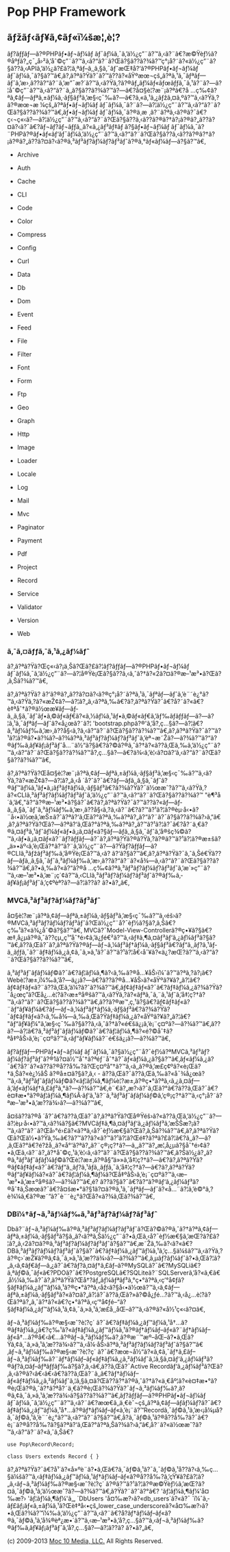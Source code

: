 Pop PHP Framework
=================

ãƒžãƒ‹ãƒ¥ã‚¢ãƒ«ï¼šæ¦‚è¦?
------------------------

ãƒ?ãƒƒãƒ—ã?®PHPãƒ•ãƒ¬ãƒ¼ãƒ
ãƒ¯ãƒ¼ã‚¯ã‚’ä½¿ç”¨ã?™ã‚‹ã?¨ã€?æ©Ÿèƒ½ã?®åºƒã?„ç¯„å›²ã‚’åˆ©ç”¨ã?™ã‚‹ã?“ã?¨ã?Œã?§ã??ã?¾ã?™ç°¡å?˜ã?«ä½¿ç”¨ã?§ã??ã‚‹APIã‚’ä½¿ã?£ã?¦ã‚ªãƒ–ã‚¸ã‚§ã‚¯ãƒˆæŒ‡å?‘ã?®PHPãƒ•ãƒ¬ãƒ¼ãƒ
ãƒ¯ãƒ¼ã‚¯ã?§ã?™ã€‚ã?‚ã?ªã?Ÿã?¯ã?™ã??ã?«åŸºæœ¬çš„ã?ªã‚¹ã‚¯ãƒªãƒ—ãƒˆã‚’æ›¸ã??ã?“ã?¨ã‚’æ”¯æ?´ã?™ã‚‹ã?Ÿã‚?ã?®ãƒ„ãƒ¼ãƒ«ãƒœãƒƒã‚¯ã‚¹ã?¨ã?—ã?¦åˆ©ç”¨ã?™ã‚‹ã?“ã?¨ã‚‚ã?§ã??ã?¾ã?™ã?—ã€?å¤§è¦?æ¨¡ã?ªã€?å
…ç‰¢ã?ªã‚¢ãƒ—ãƒªã‚±ãƒ¼ã‚·ãƒ§ãƒ³ã‚’æ§‹ç¯‰ã?—ã€?ã‚«ã‚¹ã‚¿ãƒžã‚¤ã‚ºã?™ã‚‹ã?Ÿã‚?ã?®æœ¬æ
¼çš„ã?ªãƒ•ãƒ¬ãƒ¼ãƒ
ãƒ¯ãƒ¼ã‚¯ã?¨ã?—ã?¦ä½¿ç”¨ã?™ã‚‹ã?“ã?¨ã?Œã?§ã??ã?¾ã?™ã€‚ãƒ•ãƒ¬ãƒ¼ãƒ
ãƒ¯ãƒ¼ã‚¯ã?®ä¸­æ
¸ã?¨ã?ªã‚‹ã?®ã?¯ã€?ç‹¬ç«‹ã?—ã?¦ä½¿ç”¨ã?™ã‚‹ã?“ã?¨ã?Œã?§ã??ã‚‹ã??ã?®ã?†ã?¡ã?®ã?„ã??ã?¤ã?‹ã?¯ã€?ãƒ¬ãƒ?ãƒ¬ãƒƒã‚¸ã?«ã‚¿ãƒ³ãƒ‡ãƒ
ã?§ãƒ•ãƒ¬ãƒ¼ãƒ
ãƒ¯ãƒ¼ã‚¯ã?¨PHPã?®ãƒ•ãƒ«ãƒ‘ãƒ¯ãƒ¼ã‚’ä½¿ç”¨ã?™ã‚‹ã?“ã?¨ã?Œã?§ã??ã‚‹ã??ã?®ã?†ã?¡ã?®ã?„ã??ã?¤ã?‹ã?®ã‚³ãƒ³ãƒ?ãƒ¼ãƒ?ãƒ³ãƒˆã?®ã‚°ãƒ«ãƒ¼ãƒ—ã?§ã?™ã€‚

-   Archive
-   Auth
-   Cache
-   CLI
-   Code

-   Color
-   Compress
-   Config
-   Curl
-   Data

-   Db
-   Dom
-   Event
-   Feed
-   File

-   Filter
-   Font
-   Form
-   Ftp
-   Geo

-   Graph
-   Http
-   Image
-   Loader
-   Locale

-   Log
-   Mail
-   Mvc
-   Paginator
-   Payment

-   Pdf
-   Project
-   Record
-   Service
-   Validator

-   Version
-   Web

### ã‚¯ã‚¤ãƒƒã‚¯ã‚¹ã‚¿ãƒ¼ãƒˆ

ã?‚ã?ªã?Ÿã?Œç«‹ã?¡ä¸Šã?Œã?£ã?¦ãƒ?ãƒƒãƒ—ã?®PHPãƒ•ãƒ¬ãƒ¼ãƒ
ãƒ¯ãƒ¼ã‚¯ã‚’ä½¿ç”¨ã?—ã?¦å®Ÿè¡Œã?§ã??ã‚‹ã‚ˆã?†ã?«2ã?¤ã?®æ–¹æ³•ã?Œã?‚ã‚Šã?¾ã?™ã€‚

ã?‚ã?ªã?Ÿã?
ã?‘ã?®ã?„ã??ã?¤ã?‹ã?®ç°¡å?˜ã?ªã‚¹ã‚¯ãƒªãƒ—ãƒˆã‚’è¨˜è¿°ã?™ã‚‹ã?Ÿã‚?ã?«æŽ¢ã?—ã?¦ã?„ã‚‹ã?ªã‚‰ã€?ã?‚ã?ªã?Ÿã?¯ã€?å?˜ã?«ã€?è‡ªåˆ†ã?®ä½œæ¥­ãƒ—ãƒ­ã‚¸ã‚§ã‚¯ãƒˆãƒ•ã‚©ãƒ«ãƒ€ã?«ã‚½ãƒ¼ã‚¹ãƒ•ã‚©ãƒ«ãƒ€ã‚’ãƒ‰ãƒ­ãƒƒãƒ—ã?—ã?¦ã‚¹ã‚¯ãƒªãƒ—ãƒˆã?«å¿œã?˜ã?¦
'bootstrap.phpã?®'ã‚’å?‚ç…§ã?—ã?¦ã€?ã‚³ãƒ¼ãƒ‰ã‚’æ›¸ã??å§‹ã‚?ã‚‹ã?“ã?¨ã?Œã?§ã??ã?¾ã?™ã€‚ã?‚ã?ªã?Ÿã?¯ã?™ã?¹ã?¦ã?®ã?•ã?¾ã?–ã?¾ã?ªã‚³ãƒ³ãƒ?ãƒ¼ãƒ?ãƒ³ãƒˆã‚’èª¬æ˜Žã?—ã?¾ã?™ã?“ã?®ãƒ‰ã‚­ãƒ¥ãƒ¡ãƒ³ãƒˆå…¨ä½“ã?§ã€?ã?©ã?®ã‚ˆã?†ã?«ã??ã‚Œã‚‰ã‚’ä½¿ç”¨ã?™ã‚‹ã?“ã?¨ã?Œã?§ã??ã?¾ã?™å?‚ç…§ã?—ã€?ä¾‹ã‚’è¦‹ã?¤ã?‘ã‚‹ã?“ã?¨ã?Œã?§ã??ã?¾ã?™ã€‚

ã?‚ã?ªã?Ÿã?Œå¤§è¦?æ¨¡ã?ªã‚¢ãƒ—ãƒªã‚±ãƒ¼ã‚·ãƒ§ãƒ³ã‚’æ§‹ç¯‰ã?™ã‚‹ã?Ÿã‚?ã?«æŽ¢ã?—ã?¦ã?„ã‚‹å
´å?ˆã?¯ã€?ãƒ—ãƒ­ã‚¸ã‚§ã‚¯ãƒˆã?®ãƒ™ãƒ¼ã‚¹ãƒ•ã‚¡ãƒ³ãƒ‡ãƒ¼ã‚·ãƒ§ãƒ³ã€?ã?¾ã?Ÿã?¯ä½œæˆ?ã?™ã‚‹ã?Ÿã‚?ã?«CLIã‚³ãƒ³ãƒ?ãƒ¼ãƒ?ãƒ³ãƒˆã‚’ä½¿ç”¨ã?™ã‚‹ã?“ã?¨ã?Œã?§ã??ã?¾ã?™
"è¶³å
´ã‚’ã€‚"ã?“ã?®æ–¹æ³•ã?§ã?¯ã€?ã?‚ã?ªã?Ÿã?¯ã?™ã??ã?«ãƒ—ãƒ­ã‚¸ã‚§ã‚¯ãƒˆã‚³ãƒ¼ãƒ‰ã‚’æ›¸ã??å§‹ã‚?ã‚‹ã?¨ã€?ã?™ã?¹ã?¦ã?®èµ·å‹•ã?¨å‹•ä½œã‚’æŠ±ã?ˆã?ªã?‘ã‚Œã?°ã?ªã‚‰ã?ªã?„ã?“ã?¨ã?¯ã?§ã??ã?¾ã?›ã‚“ã€‚ã?‚ã?ªã?Ÿã?Œã?—ã?ªã?‘ã‚Œã?°ã?ªã‚‰ã?ªã?„ã?™ã?¹ã?¦ã?¯ã€?å?˜ä¸€ã?®ã‚¤ãƒ³ã‚¹ãƒˆãƒ¼ãƒ«ãƒ•ã‚¡ã‚¤ãƒ«ã?§ãƒ—ãƒ­ã‚¸ã‚§ã‚¯ãƒˆã‚’å®šç¾©ã?™ã‚‹ãƒ•ã‚¡ã‚¤ãƒ«ã?¨ãƒ?ãƒƒãƒ—ã?¯ã?‚ã?ªã?Ÿã?®ã?Ÿã‚?ã?®ã?™ã?¹ã?¦ã?®æ±šã?„ä»•äº‹ã‚’è¡Œã?†ã?“ã?¨ã‚’ä½¿ç”¨ã?—ã?Ÿãƒ?ãƒƒãƒ—ã?®CLIã‚³ãƒžãƒ³ãƒ‰ã‚’å®Ÿè¡Œã?™ã‚‹ã?
ã?‘ã?§ã?™ã€‚ã?‚ã?ªã?Ÿã?¯ã‚ˆã‚Šé€Ÿã??ãƒ—ãƒ­ã‚¸ã‚§ã‚¯ãƒˆã‚³ãƒ¼ãƒ‰ã‚’æ›¸ã??ã?“ã?¨ã?«å¾—ã‚‹ã?“ã?¨ã?Œã?§ã??ã?¾ã?™ã€‚ã?•ã‚‰ã?«ã?“ã?®å
…ç‰¢ã?ªã‚³ãƒ³ãƒ?ãƒ¼ãƒ?ãƒ³ãƒˆã‚’æ´»ç”¨ã?™ã‚‹æ–¹æ³•ã‚’æ¨¡ç´¢ã?™ã‚‹CLIã‚³ãƒ³ãƒ?ãƒ¼ãƒ?ãƒ³ãƒˆã?®ãƒ‰ã‚­ãƒ¥ãƒ¡ãƒ³ãƒˆã‚’ç¢ºèª?ã?—ã?¦ã??ã?
ã?•ã?„ã€‚

### MVCã‚³ãƒ³ãƒ?ãƒ¼ãƒ?ãƒ³ãƒˆ

å¤§è¦?æ¨¡ã?ªã‚¢ãƒ—ãƒªã‚±ãƒ¼ã‚·ãƒ§ãƒ³ã‚’æ§‹ç¯‰ã?™ã‚‹éš›ã?®MVCã‚³ãƒ³ãƒ?ãƒ¼ãƒ?ãƒ³ãƒˆã?Œä½¿ç”¨å?¯èƒ½ã?§ã?‚ã‚Šã€?ç‰¹ã?«ä¾¿åˆ©ã?§ã?™ã€‚
MVCã?¯Model-View-Controllerã?®ç•¥ã?§ã€?æ‡¸å¿µã?®ã‚ˆã??çµ„ç¹”åˆ†é›¢ã‚’ä¿ƒé€²ã?™ã‚‹ãƒ‡ã‚¶ã‚¤ãƒ³ãƒ‘ã‚¿ãƒ¼ãƒ³ã?§ã?™ã€‚ã??ã‚Œã?¯ã?‚ã?ªã?Ÿã?®ãƒ—ãƒ¬ã‚¼ãƒ³ãƒ†ãƒ¼ã‚·ãƒ§ãƒ³ã€?ãƒ“ã‚¸ãƒ?ã‚¹ãƒ­ã‚¸ãƒƒã‚¯ã?¨ãƒ‡ãƒ¼ã‚¿ã‚¢ã‚¯ã‚»ã‚¹ã?¯ã?™ã?¹ã?¦å€‹åˆ¥ã?«ä¿?æŒ?ã?™ã‚‹ã?“ã?¨ã?Œã?§ã??ã?¾ã?™ã€‚

ã‚³ãƒ³ãƒˆãƒ­ãƒ¼ãƒ©ã?¯ã€?ãƒ¦ãƒ¼ã‚¶ã?‹ã‚‰ã?®å…¥åŠ›ï¼ˆã?™ã?ªã‚?ã?¡ã€?Webè¦?æ±‚ï¼‰ã‚’å?—ä¿¡ã?—ã€?ã??ã?®å…¥åŠ›ã?«åŸºã?¥ã?„ã?¦ã€?ãƒ¢ãƒ‡ãƒ«ã?¨ã??ã‚Œã‚’ä¼?ã?ˆã?¾ã?™ã€‚ãƒ¢ãƒ‡ãƒ«ã?¯ã€?ãƒ‡ãƒ¼ã‚¿ã?¾ã?Ÿã?¯å¿œç­”ã?Œå¿…è¦?ã?‹æ±ºå®šã?™ã‚‹ã?Ÿã‚?ã?«ãƒªã‚¯ã‚¨ã‚¹ãƒˆã‚’å‡¦ç?†ã?™ã‚‹ã?“ã?¨ã?Œã?§ã??ã?¾ã?™ã€‚ã??ã?®æ™‚ç‚¹ã?§ã€?ãƒ¢ãƒ‡ãƒ«ã?¨ãƒ“ãƒ¥ãƒ¼ã€?ãƒ—ãƒ¬ã‚¼ãƒ³ãƒ†ãƒ¼ã‚·ãƒ§ãƒ³ã€?ã?¾ã?Ÿã?¯ãƒ¢ãƒ‡ãƒ«ã?‹ã‚‰å¾—ã‚‰ã‚Œã?Ÿãƒ‡ãƒ¼ã‚¿ã?«åŸºã?¥ã?„ã?¦ã€?
"ãƒ“ãƒ¥ãƒ¼"ã‚’æ§‹ç¯‰ã?§ã??ã‚‹ã‚ˆã?†ã?«é€šä¿¡ã‚’è¡¨ç¤ºã?—ã?¾ã?™ã€‚ã??ã?—ã?¦ã€?ã‚³ãƒ³ãƒˆãƒ­ãƒ¼ãƒ©ã?¯ã€?ãƒ¦ãƒ¼ã‚¶ã?«é?©åˆ‡ã?ªå‡ºåŠ›ã‚’è¡¨ç¤ºã?™ã‚‹ãƒ“ãƒ¥ãƒ¼ã?¨é€šä¿¡ã?—ã?¾ã?™ã€‚

ãƒ?ãƒƒãƒ—PHPãƒ•ãƒ¬ãƒ¼ãƒ
ãƒ¯ãƒ¼ã‚¯ã?§ä½¿ç”¨å?¯èƒ½ã?ªMVCã‚³ãƒ³ãƒ?ãƒ¼ãƒ?ãƒ³ãƒˆã?®1ã?¤ä½™åˆ†ã?ªéƒ¨åˆ†ã?¯ãƒ«ãƒ¼ã‚¿ã?§ã?™ã€‚ãƒ«ãƒ¼ã‚¿ã?¯ã€?å?˜ã?«ã??ã?®å??å‰?ã?Œç¤ºå”†ã?™ã‚‹ã‚‚ã?®ã‚’æ­£ç¢ºã?«è¡Œã?†ä¸Šã?«è¿½åŠ
ã?®å±¤ã?§ã?‚ã‚‹ -
ã??ã‚Œã?¯ã??ã‚Œã‚‰ã?«å¯¾å¿œã?™ã‚‹ã‚³ãƒ³ãƒˆãƒ­ãƒ¼ãƒ©ã?«ãƒ¦ãƒ¼ã‚¶ãƒ¼è¦?æ±‚ã?®ç•°ã?ªã‚‹ã‚¿ã‚¤ãƒ—ã‚’ãƒ«ãƒ¼ãƒ†ã‚£ãƒ³ã‚°ã?—ã?¾ã?™ã€‚è¨€ã?„æ?›ã?ˆã‚Œã?°ã€?ã??ã‚Œã?¯ã€?è¤‡æ•°ã?®ãƒ¦ãƒ¼ã‚¶ãƒ¼Â·ãƒ‘ã‚¹ã?¨ã‚³ãƒ³ãƒˆãƒ­ãƒ¼ãƒ©ã‚’ç®¡ç?†ã?™ã‚‹ç°¡å?˜ã?ªæ–¹æ³•ã‚’æ??ä¾›ã?—ã?¾ã?™ã€‚

å¤šã??ã?®å
´å?ˆã€?ã??ã‚Œã?¯ã?‚ã?ªã?Ÿã?Œå®Ÿéš›ã?«ã??ã‚Œã‚’ä½¿ç”¨ã?—ã?¦èµ·å‹•ã?™ã‚‹ã?¾ã?§ã€?MVCãƒ‡ã‚¶ã‚¤ãƒ³ãƒ‘ã‚¿ãƒ¼ãƒ³ã‚’æŠŠæ?¡ã?™ã‚‹ã?“ã?¨ã?Œå›°é›£ã?«ã?ªã‚‹å?¯èƒ½æ€§ã?Œã?‚ã‚Šã?¾ã?™ã€‚ã?‚ã?ªã?Ÿã?Œã?Œä½•ã?Ÿã‚‰ã€?ã?™ã??ã?«ã?™ã?¹ã?¦ã?Œé‡?ã?ªã?£ã?¦ã€?ã‚‚ã?—ã?‚ã‚Œã?°ã€?é?žå¸¸ã?«å°‘ã?ªã?„ã?¨ç®¡ç?†ã?—ã‚„ã?™ã?„æ¦‚å¿µã?§åˆ†é›¢ã?•ã‚Œã‚‹ã?¨ã?„ã?†åˆ©ç‚¹ã‚’è¦‹ã‚‹ã?“ã?¨ã?Œã?§ã??ã?¾ã?™ã€‚ã?Šä½¿ã?„ã?®ã‚³ãƒ³ãƒˆãƒ­ãƒ¼ãƒ©ã?Œè¦?æ±‚ã?®å§”ä»»ã‚’å‡¦ç?†ã?—ã€?ã?‚ã?ªã?Ÿã?®ãƒ¢ãƒ‡ãƒ«ã?¯ã€?ãƒ“ã‚¸ãƒ?ã‚¹ãƒ­ã‚¸ãƒƒã‚¯ã‚’å‡¦ç?†ã?—ã€?ã?‚ã?ªã?Ÿã?®ãƒ“ãƒ¥ãƒ¼ã?«ã?¯ã€?ãƒ¦ãƒ¼ã‚¶ãƒ¼ã?Œå‡ºåŠ›ã‚’è¡¨ç¤ºã?™ã‚‹æ–¹æ³•ã‚’æ±ºå®šã?—ã?¾ã?™ã€‚é?
ã??ã?§ã?¯ã€?ã?“ã?®ãƒ‘ã‚¿ãƒ¼ãƒ³ã?®åˆ‡ã‚Šæœ­ã?¯ã€?å¤šæ•°ã?§1ã?¤ã?®ã‚¹ã‚¯ãƒªãƒ—ãƒˆã?«å…¨ã?¦ã‚’è©°ã‚?è¾¼ã‚€ã?®æ˜”ã?¯è¨˜è¿°ã?Œå?«ã?¾ã‚Œã?¾ã?™ã€‚

### DBï¼†ãƒ¬ã‚³ãƒ¼ãƒ‰ã‚³ãƒ³ãƒ?ãƒ¼ãƒ?ãƒ³ãƒˆ

Dbã?¨ãƒ¬ã‚³ãƒ¼ãƒ‰ã?®ã‚³ãƒ³ãƒ?ãƒ¼ãƒ?ãƒ³ãƒˆã?Œã?©ã?®ã‚ˆã?†ã?ªã‚¢ãƒ—ãƒªã‚±ãƒ¼ã‚·ãƒ§ãƒ³ã?§ã‚‚ã?‹ã?ªã‚Šä½¿ç”¨ã?•ã‚Œã‚‹å?¯èƒ½æ€§ã‚’æŒ?ã?£ã?¦ã?„ã‚‹2ã?¤ã?®ã‚³ãƒ³ãƒ?ãƒ¼ãƒ?ãƒ³ãƒˆã?§ã?™ã€‚æ˜Žã‚‰ã?‹ã?«ã€?DBã‚³ãƒ³ãƒ?ãƒ¼ãƒ?ãƒ³ãƒˆã?§ã?¯ã€?ãƒ‡ãƒ¼ã‚¿ãƒ™ãƒ¼ã‚¹ã‚’ç…§ä¼šã?™ã‚‹ã?Ÿã‚?ã?®ç›´æŽ¥ã?®ã‚¢ã‚¯ã‚»ã‚¹ã‚’æ??ä¾›ã?—ã?¾ã?™ã€‚ã‚µãƒ?ãƒ¼ãƒˆã?•ã‚Œã?¦ã?„ã‚‹ã‚¢ãƒ€ãƒ—ã‚¿ã?¯ã€?ãƒ?ã‚¤ãƒ†ã‚£ãƒ–ã?®MySQLã?¯ã€?MySQLiã€?ã‚ªãƒ©ã‚¯ãƒ«ã€?PDOã?¯ã€?PostgreSQLã€?SQLiteã?¨SQLServerã‚’å?«ã‚€ã€‚å½¼ã‚‰ã?¯ã?‚ã?ªã?Ÿã?Œå†?ãƒ„ãƒ¼ãƒªãƒ³ã‚°ç•°ã?ªã‚‹ç’°å¢ƒã?§ãƒ‡ãƒ¼ã‚¿ãƒ™ãƒ¼ã‚¹ã?®ç•°ã?ªã‚‹åž‹ã?§å‹•ä½œã?™ã‚‹ã‚¢ãƒ—ãƒªã‚±ãƒ¼ã‚·ãƒ§ãƒ³ã?«ã?¤ã?„ã?¦ã?¯ã??ã‚Œã?»ã?©å¿ƒé…?ã?™ã‚‹å¿…è¦?ã?Œã?ªã?„ã‚ˆã?†ã?«ã€?ç•°ã?ªã‚‹ç’°å¢ƒé–“ã?§ãƒ‡ãƒ¼ã‚¿ãƒ™ãƒ¼ã‚¹ã‚¢ã‚¯ã‚»ã‚¹ã‚’æ­£å¸¸åŒ–ã?™ã‚‹ã?®ã?«å½¹ç«‹ã?¤ã€‚

ãƒ¬ã‚³ãƒ¼ãƒ‰ã?®æ§‹æˆ?è¦?ç´
ã?¯ã€?ãƒ‡ãƒ¼ã‚¿ãƒ™ãƒ¼ã‚¹å†…ã?®ãƒ‡ãƒ¼ã‚¿ã€?ç‰¹ã?«ãƒ‡ãƒ¼ã‚¿ãƒ™ãƒ¼ã‚¹ã?®ãƒ†ãƒ¼ãƒ–ãƒ«ã?¨ãƒ†ãƒ¼ãƒ–ãƒ«å†…ã?®å€‹ã€…ã?®ãƒ¬ã‚³ãƒ¼ãƒ‰ã?¸ã?®æ¨™æº–åŒ–ã?•ã‚Œã?Ÿã‚¢ã‚¯ã‚»ã‚¹ã‚’æ??ä¾›ã?™ã‚‹å¼·åŠ›ã?ªã‚³ãƒ³ãƒ?ãƒ¼ãƒ?ãƒ³ãƒˆã?§ã?™ã€‚ãƒ¬ã‚³ãƒ¼ãƒ‰ã?®æ§‹æˆ?è¦?ç´
ã?¯ã€?æœ¬å½“ã?«ã‚¢ã‚¯ãƒ†ã‚£ãƒ–ãƒ¬ã‚³ãƒ¼ãƒ‰ã?¨ãƒ†ãƒ¼ãƒ–ãƒ«ãƒ‡ãƒ¼ã‚¿ã‚²ãƒ¼ãƒˆã‚¦ã‚§ã‚¤ãƒ‘ã‚¿ãƒ¼ãƒ³ã?®ãƒ?ã‚¤ãƒ–ãƒªãƒƒãƒ‰ã?§ã?‚ã‚‹ã€‚ã??ã‚Œã?¯Active
Recordãƒ‘ã‚¿ãƒ¼ãƒ³ã?Œã?‚ã‚‹ã?®ã?‹â€‹â€‹ã€?ã??ã‚Œã?¨ã‚‚ã€?ãƒ†ãƒ¼ãƒ–ãƒ«ãƒ‡ãƒ¼ã‚¿ã‚²ãƒ¼ãƒˆã‚¦ã‚§ã‚¤ã?Œã??ã?†ã?®ã‚ˆã?†ã?«ä¸€åº¦ã?«è¤‡æ•°ã?®è¡Œã?®ã‚ˆã?†ã?ªå?˜ä¸€ã?®è¡Œã?¾ã?Ÿã?¯ãƒ¬ã‚³ãƒ¼ãƒ‰ã?¸ã?®ã‚¢ã‚¯ã‚»ã‚¹ã‚’æ??ä¾›ã?§ã??ã?¾ã?™ã€‚ãƒ?ãƒƒãƒ—ã?®PHPãƒ•ãƒ¬ãƒ¼ãƒ
ãƒ¯ãƒ¼ã‚¯ã‚’ä½¿ç”¨ã?™ã‚‹ã?¨ã€?æœ€ã‚‚ä¸€èˆ¬çš„ã?ªã‚¢ãƒ—ãƒ­ãƒ¼ãƒ?ã?¯ã€?ãƒ‡ãƒ¼ã‚¿ãƒ™ãƒ¼ã‚¹å†…ã?®ãƒ†ãƒ¼ãƒ–ãƒ«ã‚’è¡¨ã?™Recordã‚¯ãƒ©ã‚¹ã‚’æ‹¡å¼µå­?ã‚¯ãƒ©ã‚¹ã‚’è¨˜è¿°ã?™ã‚‹ã?“ã?¨ã?§ã?™ã€‚å­?ã‚¯ãƒ©ã‚¹ã?®å??å‰?ã?¯ã€?è¡¨ã?®å??å‰?ã?§ã?ªã?‘ã‚Œã?°ã?ªã‚Šã?¾ã?›ã‚“ã€‚å?˜ã?«ä½œæˆ?ã?™ã‚‹ã?“ã?¨ã?«ã‚ˆã‚Šã€?

    use Pop\Record\Record;

    class Users extends Record { }

ã?‚ã?ªã?Ÿã?¯ã€?å¹´ã?«å»ºè¨­ã?•ã‚Œã€?ã‚¯ãƒ©ã‚¹ã?¯ã‚¯ãƒ©ã‚¹å??ã?‹ã‚‰ç…§ä¼šã?™ã‚‹ãƒ‡ãƒ¼ã‚¿ãƒ™ãƒ¼ã‚¹ãƒ†ãƒ¼ãƒ–ãƒ«ã?®å??å‰?ã‚’çŸ¥ã?£ã?¦ã?„ã‚‹ãƒ¬ã‚³ãƒ¼ãƒ‰ã?®æ§‹æˆ?è¦?ç´
ã?®ã?™ã?¹ã?¦ã?®æ©Ÿèƒ½ã‚’æŒ?ã?¤ã‚¯ãƒ©ã‚¹ã‚’ä½œæˆ?ã?—ã?¾ã?™ã€‚ã?Ÿã?¨ã?ˆã?°ã€?
'ãƒ¦ãƒ¼ã‚¶ãƒ¼'å¤‰æ?› 'ãƒ¦ãƒ¼ã‚¶ãƒ¼'ã‚„ \`DbUsers
'å¤‰æ?›ã?«db\_users\`ã?«ã?¯
\`ï¼ˆã‚­ãƒ£ãƒ¡ãƒ«ã‚±ãƒ¼ã‚¹ã?Œè‡ªå‹•çš„lower\_case\_underscoreã?«å¤‰æ?›ã?•ã‚Œã?¾ã?™ï¼‰ã‚’ä½¿ç”¨ã?™ã‚‹ã?¨ã€?å­?ãƒ†ãƒ¼ãƒ–ãƒ«ã?®ã‚¯ãƒ©ã‚¹ã‚’å¾®èª¿æ•´ã?™ã‚‹æ–¹æ³•ã‚’å?‚ç…§ã?™ã‚‹ãƒ¬ã‚³ãƒ¼ãƒ‰ã?®ãƒ‰ã‚­ãƒ¥ãƒ¡ãƒ³ãƒˆã‚’å?‚ç…§ã?—ã?¦ã??ã?
ã?•ã?„ã€‚

\(c) 2009-2013 [Moc 10 Media, LLC.](http://www.moc10media.com) All
Rights Reserved.
